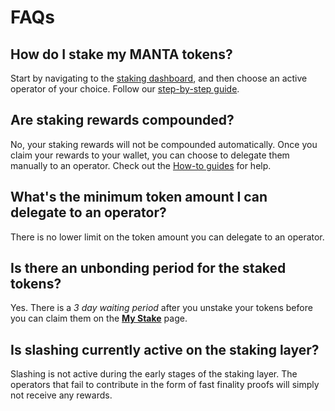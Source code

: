 # FAQs

## How do I stake my MANTA tokens?

Start by navigating to the [staking dashboard](#placeholder), and then choose an active operator of your choice. Follow our [step-by-step guide](./staking-howtos.md).

## Are staking rewards compounded?

No, your staking rewards will not be compounded automatically. Once you claim your rewards to your wallet, you can choose to delegate them manually to an operator. Check out the [How-to guides](./staking-howtos) for help.

## What's the minimum token amount I can delegate to an operator?

There is no lower limit on the token amount you can delegate to an operator.

## Is there an unbonding period for the staked tokens?

Yes. There is a *3 day waiting period* after you unstake your tokens before you can claim them on the [**My Stake**](#placeholder) page.

## Is slashing currently active on the staking layer?

Slashing is not active during the early stages of the staking layer. The operators that fail to contribute in the form of fast finality proofs will simply not receive any rewards.
